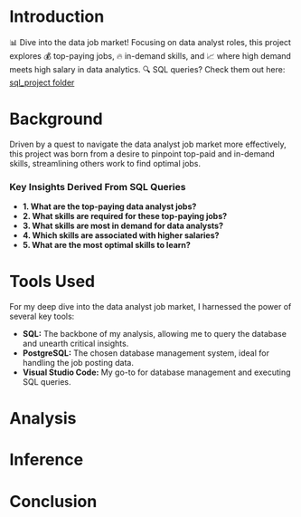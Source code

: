 # Introduction
📊 Dive into the data job market! Focusing on data analyst roles, this project explores 💰 top-paying jobs, 🔥 in-demand skills, and 📈 where high demand meets high salary in data analytics.
🔍 SQL queries? Check them out here: [sql_project folder](/sql_project/)


# Background
Driven by a quest to navigate the data analyst job market more effectively, this project was born from a desire to pinpoint top-paid and in-demand skills, streamlining others work to find optimal jobs.

### Key Insights Derived From SQL Queries
- **1. What are the top-paying data analyst jobs?**
- **2. What skills are required for these top-paying jobs?**
- **3. What skills are most in demand for data analysts?**
- **4. Which skills are associated with higher salaries?**
- **5. What are the most optimal skills to learn?**

# Tools Used
For my deep dive into the data analyst job market, I harnessed the power of several key tools:

- **SQL:** The backbone of my analysis, allowing me to query the database and unearth critical insights.
- **PostgreSQL:** The chosen database management system, ideal for handling the job posting data.
- **Visual Studio Code:** My go-to for database management and executing SQL queries.
# Analysis
# Inference
# Conclusion
